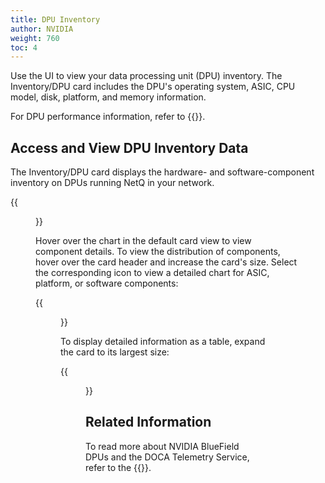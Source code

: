 ```yaml
---
title: DPU Inventory
author: NVIDIA
weight: 760
toc: 4
---
```


Use the UI to view your data processing unit (DPU) inventory. The Inventory/DPU card includes the DPU's operating system, ASIC, CPU model, disk, platform, and memory information.

For DPU performance information, refer to {{<link title="DPUs" text="DPU Monitoring">}}.
## Access and View DPU Inventory Data

The Inventory/DPU card displays the hardware- and software-component inventory on DPUs running NetQ in your network.

{{<figure src="/images/netq/dpu-inventory-platform-l2-42.png" alt="DPU inventory card with chart" width="200">}}

Hover over the chart in the default card view to view component details. To view the distribution of components, hover over the card header and increase the card's size. Select the corresponding icon to view a detailed chart for ASIC, platform, or software components:

{{<figure src="/images/netq/dpu-inventory-l3-42.png" alt="medium DPU inventory card displaying component distribution" width="600">}}

To display detailed information as a table, expand the card to its largest size:

{{<figure src="/images/netq/dpu-inventory-l4-42.png" alt="fully expanded DPU inventory card displaying a table with data" width="1000">}}

## Related Information

To read more about NVIDIA BlueField DPUs and the DOCA Telemetry Service, refer to the {{<exlink url="https://docs.nvidia.com/doca/sdk/doca-telemetry-service/index.html" text="DOCA SDK Documentation">}}.